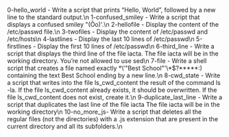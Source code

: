 0-hello_world - Write a script that prints “Hello, World”, followed by a new line to the standard output.\n
1-confused_smiley - Write a script that displays a confused smiley "(Ôo)'.\n
2-hellofile - Display the content of the /etc/passwd file.\\n
3-twofiles - Display the content of /etc/passwd and /etc/hosts\n
4-lastlines - Display the last 10 lines of /etc/passwd\n
5-firstlines - Display the first 10 lines of /etc/passwd\n
6-third_line - Write a script that displays the third line of the file iacta. The file iacta will be in the working directory. You’re not allowed to use sed\n
7-file - Write a shell script that creates a file named exactly \*\\'"Best School"\'\\*$\?\*\*\*\*\*:) containing the text Best School ending by a new line.\n
8-cwd_state - Write a script that writes into the file ls_cwd_content the result of the command ls -la. If the file ls_cwd_content already exists, it should be overwritten. If the file ls_cwd_content does not exist, create it.\n
9-duplicate_last_line - Write a script that duplicates the last line of the file iacta The file iacta will be in the working directory\n
10-no_more_js- Write a script that deletes all the regular files (not the directories) with a .js extension that are present in the current directory and all its subfolders.\n
